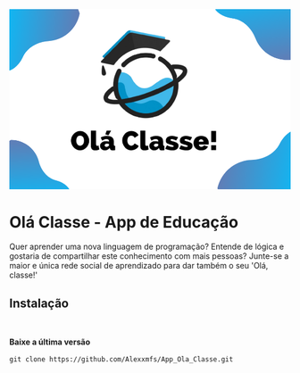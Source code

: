 <img src="https://raw.githubusercontent.com/Alexxmfs/App_Ola_Classe/logoOlaClasse/image_logo.png" />

<h1>Olá Classe - App de Educação</h1>

<p>Quer aprender uma nova linguagem de programação? Entende de lógica e gostaria de compartilhar este conhecimento com mais pessoas? Junte-se a maior e única rede social de aprendizado para dar também o seu 'Olá, classe!'</p>

<h2><b>Instalação</b></h2>

<br>
<p><b>Baixe a última versão</b></p>

```
git clone https://github.com/Alexxmfs/App_Ola_Classe.git
```
